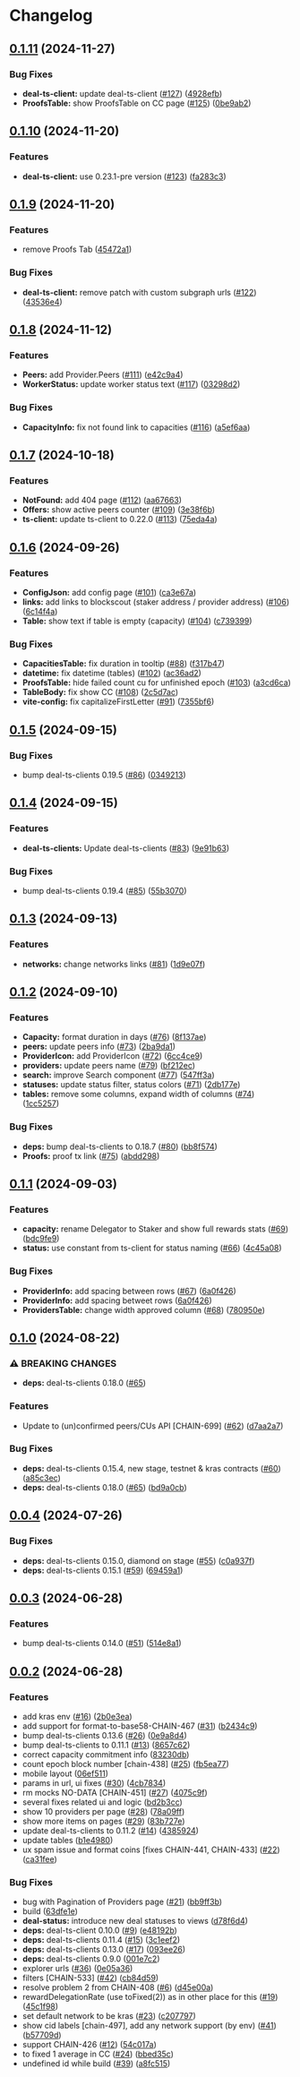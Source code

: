# Changelog

## [0.1.11](https://github.com/fluencelabs/network-explorer/compare/v0.1.10...v0.1.11) (2024-11-27)


### Bug Fixes

* **deal-ts-client:** update deal-ts-client ([#127](https://github.com/fluencelabs/network-explorer/issues/127)) ([4928efb](https://github.com/fluencelabs/network-explorer/commit/4928efb48bd15fefbb6e56e241ffbacde68f8581))
* **ProofsTable:** show ProofsTable on CC page ([#125](https://github.com/fluencelabs/network-explorer/issues/125)) ([0be9ab2](https://github.com/fluencelabs/network-explorer/commit/0be9ab28963077c45243e821b78d9765d043eba6))

## [0.1.10](https://github.com/fluencelabs/network-explorer/compare/v0.1.9...v0.1.10) (2024-11-20)


### Features

* **deal-ts-client:** use 0.23.1-pre version ([#123](https://github.com/fluencelabs/network-explorer/issues/123)) ([fa283c3](https://github.com/fluencelabs/network-explorer/commit/fa283c35278d46f8f7f63f1a1fa674aa0845cee3))

## [0.1.9](https://github.com/fluencelabs/network-explorer/compare/v0.1.8...v0.1.9) (2024-11-20)


### Features

* remove Proofs Tab ([45472a1](https://github.com/fluencelabs/network-explorer/commit/45472a175f6a7952062e94c2d3b13b50e40f8c00))


### Bug Fixes

* **deal-ts-client:** remove patch with custom subgraph urls ([#122](https://github.com/fluencelabs/network-explorer/issues/122)) ([43536e4](https://github.com/fluencelabs/network-explorer/commit/43536e4dce1bc45e006c27f0522e0e3288e1c745))

## [0.1.8](https://github.com/fluencelabs/network-explorer/compare/v0.1.7...v0.1.8) (2024-11-12)


### Features

* **Peers:** add Provider.Peers ([#111](https://github.com/fluencelabs/network-explorer/issues/111)) ([e42c9a4](https://github.com/fluencelabs/network-explorer/commit/e42c9a44eeefce172445930f51a473a7345ee0f7))
* **WorkerStatus:** update worker status text ([#117](https://github.com/fluencelabs/network-explorer/issues/117)) ([03298d2](https://github.com/fluencelabs/network-explorer/commit/03298d2f1aaef945aa3de6d32e60957029da12f6))


### Bug Fixes

* **CapacityInfo:** fix not found link to capacities ([#116](https://github.com/fluencelabs/network-explorer/issues/116)) ([a5ef6aa](https://github.com/fluencelabs/network-explorer/commit/a5ef6aa5dd35a7222f55520996ef7dd1eeb4212c))

## [0.1.7](https://github.com/fluencelabs/network-explorer/compare/v0.1.6...v0.1.7) (2024-10-18)


### Features

* **NotFound:** add 404 page ([#112](https://github.com/fluencelabs/network-explorer/issues/112)) ([aa67663](https://github.com/fluencelabs/network-explorer/commit/aa67663a28d237c3273078a0b9e8bd5c624e16bb))
* **Offers:** show active peers counter ([#109](https://github.com/fluencelabs/network-explorer/issues/109)) ([3e38f6b](https://github.com/fluencelabs/network-explorer/commit/3e38f6be8d96960996ff094f8744379e5f379361))
* **ts-client:** update ts-client to 0.22.0 ([#113](https://github.com/fluencelabs/network-explorer/issues/113)) ([75eda4a](https://github.com/fluencelabs/network-explorer/commit/75eda4a6d2013c47ffa94c1103bcfa4b4b0e4ab1))

## [0.1.6](https://github.com/fluencelabs/network-explorer/compare/v0.1.5...v0.1.6) (2024-09-26)


### Features

* **ConfigJson:** add config page ([#101](https://github.com/fluencelabs/network-explorer/issues/101)) ([ca3e67a](https://github.com/fluencelabs/network-explorer/commit/ca3e67a93c43a3ea9db03fc3b251587f80a71123))
* **links:** add links to blockscout (staker address / provider address) ([#106](https://github.com/fluencelabs/network-explorer/issues/106)) ([6c14f4a](https://github.com/fluencelabs/network-explorer/commit/6c14f4af4534bb2c35eaa608d626958c6fab2195))
* **Table:** show text if table is empty (capacity) ([#104](https://github.com/fluencelabs/network-explorer/issues/104)) ([c739399](https://github.com/fluencelabs/network-explorer/commit/c739399678aaeb7f0481d3f22ab3db6a05b9a92c))


### Bug Fixes

* **CapacitiesTable:** fix duration in tooltip ([#88](https://github.com/fluencelabs/network-explorer/issues/88)) ([f317b47](https://github.com/fluencelabs/network-explorer/commit/f317b4722c226465e0a5b94a66fda1877bc74e52))
* **datetime:** fix datetime (tables) ([#102](https://github.com/fluencelabs/network-explorer/issues/102)) ([ac36ad2](https://github.com/fluencelabs/network-explorer/commit/ac36ad271b3b19a399ffb4853e33c62f0ada7be4))
* **ProofsTable:** hide failed count cu for unfinished epoch ([#103](https://github.com/fluencelabs/network-explorer/issues/103)) ([a3cd6ca](https://github.com/fluencelabs/network-explorer/commit/a3cd6ca35fdc7f49572f792f887bdf4ba9d93418))
* **TableBody:** fix show CC ([#108](https://github.com/fluencelabs/network-explorer/issues/108)) ([2c5d7ac](https://github.com/fluencelabs/network-explorer/commit/2c5d7ac04f4ab2ef99efa29e40bde9d105c4748b))
* **vite-config:** fix capitalizeFirstLetter ([#91](https://github.com/fluencelabs/network-explorer/issues/91)) ([7355bf6](https://github.com/fluencelabs/network-explorer/commit/7355bf6698ab8a3f45b8342ee94c3b1da6088af5))

## [0.1.5](https://github.com/fluencelabs/network-explorer/compare/v0.1.4...v0.1.5) (2024-09-15)


### Bug Fixes

* bump deal-ts-clients 0.19.5 ([#86](https://github.com/fluencelabs/network-explorer/issues/86)) ([0349213](https://github.com/fluencelabs/network-explorer/commit/034921340a0e234986f0889de7c689e8e1eafa14))

## [0.1.4](https://github.com/fluencelabs/network-explorer/compare/v0.1.3...v0.1.4) (2024-09-15)


### Features

* **deal-ts-clients:** Update deal-ts-clients ([#83](https://github.com/fluencelabs/network-explorer/issues/83)) ([9e91b63](https://github.com/fluencelabs/network-explorer/commit/9e91b63144c6d28db2c2a0e62b138b2e78c36ddd))


### Bug Fixes

* bump deal-ts-clients 0.19.4 ([#85](https://github.com/fluencelabs/network-explorer/issues/85)) ([55b3070](https://github.com/fluencelabs/network-explorer/commit/55b3070dac2942296f39f1abbfd9c8a346c020cc))

## [0.1.3](https://github.com/fluencelabs/network-explorer/compare/v0.1.2...v0.1.3) (2024-09-13)


### Features

* **networks:** change networks links ([#81](https://github.com/fluencelabs/network-explorer/issues/81)) ([1d9e07f](https://github.com/fluencelabs/network-explorer/commit/1d9e07f7b2b6cfac86a08b84998c35d728c12a87))

## [0.1.2](https://github.com/fluencelabs/network-explorer/compare/v0.1.1...v0.1.2) (2024-09-10)


### Features

* **Capacity:** format duration in days ([#76](https://github.com/fluencelabs/network-explorer/issues/76)) ([8f137ae](https://github.com/fluencelabs/network-explorer/commit/8f137aee2acb7245fee4f6a6d3c76d5ca57e48d3))
* **peers:** update peers info ([#73](https://github.com/fluencelabs/network-explorer/issues/73)) ([2ba9da1](https://github.com/fluencelabs/network-explorer/commit/2ba9da1e75d1692204d50b06a816ff8b569ce6f2))
* **ProviderIcon:** add ProviderIcon ([#72](https://github.com/fluencelabs/network-explorer/issues/72)) ([6cc4ce9](https://github.com/fluencelabs/network-explorer/commit/6cc4ce9f59356b9ccc4a4c6b35c1c379abbb6fb2))
* **providers:** update peers name ([#79](https://github.com/fluencelabs/network-explorer/issues/79)) ([bf212ec](https://github.com/fluencelabs/network-explorer/commit/bf212ec7754f3745221ee2b9386564485c26db5f))
* **search:** improve Search component ([#77](https://github.com/fluencelabs/network-explorer/issues/77)) ([547ff3a](https://github.com/fluencelabs/network-explorer/commit/547ff3ae9ead951a878c7c6c029a4ffe6ad2b1a7))
* **statuses:** update status filter, status colors ([#71](https://github.com/fluencelabs/network-explorer/issues/71)) ([2db177e](https://github.com/fluencelabs/network-explorer/commit/2db177e324f79156969e3999acc22dcb61751c4c))
* **tables:** remove some columns, expand width of columns ([#74](https://github.com/fluencelabs/network-explorer/issues/74)) ([1cc5257](https://github.com/fluencelabs/network-explorer/commit/1cc5257ff6123e3f702110f3ad1ac21ebb015095))


### Bug Fixes

* **deps:** bump deal-ts-clients to 0.18.7 ([#80](https://github.com/fluencelabs/network-explorer/issues/80)) ([bb8f574](https://github.com/fluencelabs/network-explorer/commit/bb8f5746c72154182efc369a87179bffb4b715b2))
* **Proofs:** proof tx link ([#75](https://github.com/fluencelabs/network-explorer/issues/75)) ([abdd298](https://github.com/fluencelabs/network-explorer/commit/abdd2988c1f00a08e63ea349cf1f37d583092d63))

## [0.1.1](https://github.com/fluencelabs/network-explorer/compare/v0.1.0...v0.1.1) (2024-09-03)


### Features

* **capacity:** rename Delegator to Staker and show full rewards stats ([#69](https://github.com/fluencelabs/network-explorer/issues/69)) ([bdc9fe9](https://github.com/fluencelabs/network-explorer/commit/bdc9fe93a39ab6be98b0096f5135cfb631b56a8f))
* **status:** use constant from ts-client for status naming ([#66](https://github.com/fluencelabs/network-explorer/issues/66)) ([4c45a08](https://github.com/fluencelabs/network-explorer/commit/4c45a0826ea88bb381ce6ed1a7ed69360490867d))


### Bug Fixes

* **ProviderInfo:** add spacing between rows ([#67](https://github.com/fluencelabs/network-explorer/issues/67)) ([6a0f426](https://github.com/fluencelabs/network-explorer/commit/6a0f426004dd1b962cb1ed56bdda06e2ed247d8f))
* **ProviderInfo:** add spacing betweet rows ([6a0f426](https://github.com/fluencelabs/network-explorer/commit/6a0f426004dd1b962cb1ed56bdda06e2ed247d8f))
* **ProvidersTable:** change width approved column ([#68](https://github.com/fluencelabs/network-explorer/issues/68)) ([780950e](https://github.com/fluencelabs/network-explorer/commit/780950e1227cfa70bd6b274b9fbd7479d1b196ef))

## [0.1.0](https://github.com/fluencelabs/network-explorer/compare/v0.0.4...v0.1.0) (2024-08-22)


### ⚠ BREAKING CHANGES

* **deps:** deal-ts-clients 0.18.0 ([#65](https://github.com/fluencelabs/network-explorer/issues/65))

### Features

* Update to (un)confirmed peers/CUs API [CHAIN-699] ([#62](https://github.com/fluencelabs/network-explorer/issues/62)) ([d7aa2a7](https://github.com/fluencelabs/network-explorer/commit/d7aa2a746056852a8d817cf41d6d7d28a1ab7ae0))


### Bug Fixes

* **deps:** deal-ts-clients 0.15.4, new stage, testnet & kras contracts ([#60](https://github.com/fluencelabs/network-explorer/issues/60)) ([a85c3ec](https://github.com/fluencelabs/network-explorer/commit/a85c3ec46861d99bcfcdb9b72a60f134dab9e343))
* **deps:** deal-ts-clients 0.18.0 ([#65](https://github.com/fluencelabs/network-explorer/issues/65)) ([bd9a0cb](https://github.com/fluencelabs/network-explorer/commit/bd9a0cb65fca5a7850c94a25ae3ec1e2ccdb9c7c))

## [0.0.4](https://github.com/fluencelabs/network-explorer/compare/v0.0.3...v0.0.4) (2024-07-26)


### Bug Fixes

* **deps:** deal-ts-clients 0.15.0, diamond on stage ([#55](https://github.com/fluencelabs/network-explorer/issues/55)) ([c0a937f](https://github.com/fluencelabs/network-explorer/commit/c0a937f71737dce610c42221b361f558ced5c4d4))
* **deps:** deal-ts-clients 0.15.1 ([#59](https://github.com/fluencelabs/network-explorer/issues/59)) ([69459a1](https://github.com/fluencelabs/network-explorer/commit/69459a184008ec47fe2f1a7db3864b6f8ad1de05))

## [0.0.3](https://github.com/fluencelabs/network-explorer/compare/v0.0.2...v0.0.3) (2024-06-28)


### Features

* bump deal-ts-clients 0.14.0 ([#51](https://github.com/fluencelabs/network-explorer/issues/51)) ([514e8a1](https://github.com/fluencelabs/network-explorer/commit/514e8a13446bb7d66b429b601bcf7d98cdd50f4e))

## [0.0.2](https://github.com/fluencelabs/network-explorer/compare/v0.0.1...v0.0.2) (2024-06-28)


### Features

* add kras env ([#16](https://github.com/fluencelabs/network-explorer/issues/16)) ([2b0e3ea](https://github.com/fluencelabs/network-explorer/commit/2b0e3eaed80b88d3ed7e15acdb5f4cd57a47b825))
* add support for format-to-base58-CHAIN-467 ([#31](https://github.com/fluencelabs/network-explorer/issues/31)) ([b2434c9](https://github.com/fluencelabs/network-explorer/commit/b2434c9c4d24619a7d6daae1908f4bca0a636795))
* bump deal-ts-clients 0.13.6 ([#26](https://github.com/fluencelabs/network-explorer/issues/26)) ([0e9a8d4](https://github.com/fluencelabs/network-explorer/commit/0e9a8d4554c0eb24ca2ac9b5906e180a96dd1d57))
* bump deal-ts-clients to 0.11.1 ([#13](https://github.com/fluencelabs/network-explorer/issues/13)) ([8657c62](https://github.com/fluencelabs/network-explorer/commit/8657c62bcae8bdc109f8ccb6ce9e0d22a80c89a0))
* correct capacity commitment info ([83230db](https://github.com/fluencelabs/network-explorer/commit/83230dbfb814045cffafabf1ea5d8ddcf862c0a9))
* count epoch block number [chain-438] ([#25](https://github.com/fluencelabs/network-explorer/issues/25)) ([fb5ea77](https://github.com/fluencelabs/network-explorer/commit/fb5ea77c60887ef45ccd150560a0544dba290330))
* mobile layout ([06ef511](https://github.com/fluencelabs/network-explorer/commit/06ef511c1abff40d9a9f9861bc39e1dd745c1df4))
* params in url, ui fixes ([#30](https://github.com/fluencelabs/network-explorer/issues/30)) ([4cb7834](https://github.com/fluencelabs/network-explorer/commit/4cb78340ef0f63188c27a7a158c658fb15613db2))
* rm mocks NO-DATA [CHAIN-451] ([#27](https://github.com/fluencelabs/network-explorer/issues/27)) ([4075c9f](https://github.com/fluencelabs/network-explorer/commit/4075c9f52648d864f2caba77375ed359631ce515))
* several fixes related ui and logic ([bd2b3cc](https://github.com/fluencelabs/network-explorer/commit/bd2b3cc7b5043042ff2afc1a8f71ae79a1f2a6cc))
* show 10 providers per page ([#28](https://github.com/fluencelabs/network-explorer/issues/28)) ([78a09ff](https://github.com/fluencelabs/network-explorer/commit/78a09ff0bb5d7c4cd782dc3b0552b0c5dadf0a85))
* show more items on pages ([#29](https://github.com/fluencelabs/network-explorer/issues/29)) ([83b727e](https://github.com/fluencelabs/network-explorer/commit/83b727e6c9956389badf5cabc27530f617aad145))
* update deal-ts-clients to 0.11.2 ([#14](https://github.com/fluencelabs/network-explorer/issues/14)) ([4385924](https://github.com/fluencelabs/network-explorer/commit/438592432250ecfa292b6d9d3f971feb80ab3a28))
* update tables ([b1e4980](https://github.com/fluencelabs/network-explorer/commit/b1e4980c682213ee85cd961c92f7b370c958be6c))
* ux spam issue and format coins [fixes CHAIN-441, CHAIN-433] ([#22](https://github.com/fluencelabs/network-explorer/issues/22)) ([ca31fee](https://github.com/fluencelabs/network-explorer/commit/ca31feee50d189e4c3169ef8002a100d37a9bcac))


### Bug Fixes

* bug with Pagination of Providers page ([#21](https://github.com/fluencelabs/network-explorer/issues/21)) ([bb9ff3b](https://github.com/fluencelabs/network-explorer/commit/bb9ff3b617534d35025f99fd830e2b4dbd081a26))
* build ([63dfe1e](https://github.com/fluencelabs/network-explorer/commit/63dfe1efa7b839fb1ef0ce92e5204d9aa0295b11))
* **deal-status:** introduce new deal statuses to views ([d78f6d4](https://github.com/fluencelabs/network-explorer/commit/d78f6d4a99881a41fd9b49d64ec3c8e1932e830e))
* **deps:** deal-ts-client 0.10.0 ([#9](https://github.com/fluencelabs/network-explorer/issues/9)) ([e48192b](https://github.com/fluencelabs/network-explorer/commit/e48192bdeb2827e405cbed8d0f2e051355838b3b))
* **deps:** deal-ts-clients 0.11.4 ([#15](https://github.com/fluencelabs/network-explorer/issues/15)) ([3c1eef2](https://github.com/fluencelabs/network-explorer/commit/3c1eef29203ac0d38d4bcdf3a6f01ef1ee635166))
* **deps:** deal-ts-clients 0.13.0 ([#17](https://github.com/fluencelabs/network-explorer/issues/17)) ([093ee26](https://github.com/fluencelabs/network-explorer/commit/093ee2690b1f85d250f1b6bf00ba969d7121dc67))
* **deps:** deal-ts-clients 0.9.0 ([001e7c2](https://github.com/fluencelabs/network-explorer/commit/001e7c2a010b597be6853ced1f1f60979242c6cc))
* explorer urls ([#36](https://github.com/fluencelabs/network-explorer/issues/36)) ([0e05a36](https://github.com/fluencelabs/network-explorer/commit/0e05a3613455763e8faa6edc14c4c5b8ca9a24d7))
* filters [CHAIN-533] ([#42](https://github.com/fluencelabs/network-explorer/issues/42)) ([cb84d59](https://github.com/fluencelabs/network-explorer/commit/cb84d59bcd81bcd37e74675e5bd2c94b8943613b))
* resolve problem 2 from CHAIN-408 ([#6](https://github.com/fluencelabs/network-explorer/issues/6)) ([d45e00a](https://github.com/fluencelabs/network-explorer/commit/d45e00adc9d9be8dde7deff940b43a8b4aa8c8f9))
* rewardDelegationRate (use toFixed(2)) as in other place for this ([#19](https://github.com/fluencelabs/network-explorer/issues/19)) ([45c1f98](https://github.com/fluencelabs/network-explorer/commit/45c1f98e8667fbccf45f636f1b9409307e5fd97f))
* set default network to be kras ([#23](https://github.com/fluencelabs/network-explorer/issues/23)) ([c207797](https://github.com/fluencelabs/network-explorer/commit/c207797fed2f9caa467a1f3bdd345c2fe61f0a34))
* show cid labels [chain-497], add any network support (by env) ([#41](https://github.com/fluencelabs/network-explorer/issues/41)) ([b57709d](https://github.com/fluencelabs/network-explorer/commit/b57709d55cfca23d84235e44c725e29b28460f71))
* support CHAIN-426 ([#12](https://github.com/fluencelabs/network-explorer/issues/12)) ([54c017a](https://github.com/fluencelabs/network-explorer/commit/54c017af0181bd974a6bd0915286d46eb82eec34))
* to fixed 1 average in CC ([#24](https://github.com/fluencelabs/network-explorer/issues/24)) ([bbed35c](https://github.com/fluencelabs/network-explorer/commit/bbed35c48e6347f9520dda141bf1058df5ba9332))
* undefined id while build ([#39](https://github.com/fluencelabs/network-explorer/issues/39)) ([a8fc515](https://github.com/fluencelabs/network-explorer/commit/a8fc515c624636a857e6450478168a35ddf77881))

